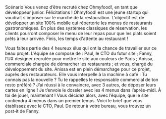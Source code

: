 Scénario
Vous venez d’être recruté chez Ohmyfood!, en tant que développeur junior. Félicitations !
Ohmyfood! est une jeune startup qui voudrait s'imposer sur le marché de la restauration.
L'objectif est de développer un site 100% mobile qui répertorie les menus de restaurants
gastronomiques. En plus des systèmes classiques de réservation, les clients pourront composer
le menu de leur repas pour que les plats soient prêts à leur arrivée. Finis, les temps d'attente au
restaurant !

Vous faites partie des 4 heureux élus qui ont la chance de travailler sur ce beau projet.
L’équipe se compose de :
Paul, le CTO du futur site ;
Fanny, l’UX designer recrutée pour mettre le site aux couleurs de Paris ;
Anissa, commerciale chargée de démarcher les restaurants ;
et vous, chargé du développement du site.
Anissa est en plein démarchage pour ce projet, auprès des restaurateurs. Elle vous interpelle à
la machine à café :
Tu connais pas la nouvelle ? Tu te rappelles le responsable commercial de ton resto préféré ? J’ai
réussi à le convaincre, avec 3 autres, de déposer leurs cartes en ligne ! Je t’envoie le dossier avec
les 4 menus dans l’après-midi. À toi de jouer, maintenant !
Vous décidez alors, avec l’équipe, que le site contiendra 4 menus dans un premier temps. Voici
le brief que vous établissez avec le CTO, Paul.
De retour à votre bureau, vous trouvez un post-it de Fanny.
